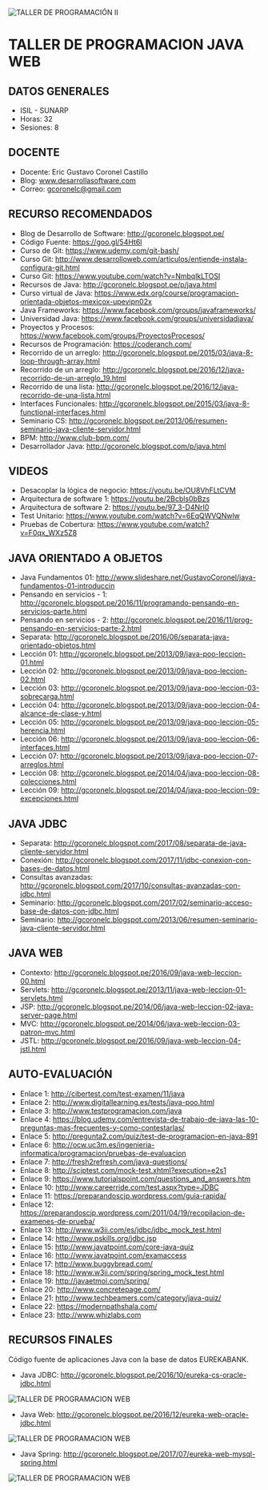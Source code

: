 ﻿![TALLER DE PROGRAMACIÓN II](https://raw.githubusercontent.com/gcoronelc/ISIL-EMP-JAVA-EE-001/master/imagenes/TALLER-JAVA-EE-001.JPG)

# TALLER DE PROGRAMACION JAVA WEB


## DATOS GENERALES

- ISIL - SUNARP
- Horas:  32 
- Sesiones: 8


## DOCENTE

- Docente: Eric Gustavo Coronel Castillo
- Blog: www.desarrollasoftware.com
- Correo: gcoronelc@gmail.com


## RECURSO RECOMENDADOS

- Blog de Desarrollo de Software: http://gcoronelc.blogspot.pe/
- Código Fuente: https://goo.gl/54Ht6l
- Curso de Git: https://www.udemy.com/git-bash/
- Curso Git: http://www.desarrolloweb.com/articulos/entiende-instala-configura-git.html
- Curso Git: https://www.youtube.com/watch?v=NmbqlkLTOSI
- Recursos de Java: http://gcoronelc.blogspot.pe/p/java.html
- Curso virtual de Java: https://www.edx.org/course/programacion-orientada-objetos-mexicox-upevipn02x
- Java Frameworks: https://www.facebook.com/groups/javaframeworks/
- Universidad Java: https://www.facebook.com/groups/universidadjava/
- Proyectos y Procesos: https://www.facebook.com/groups/ProyectosProcesos/
- Recursos de Programación: https://coderanch.com/
- Recorrido de un arreglo: http://gcoronelc.blogspot.pe/2015/03/java-8-loop-through-array.html
- Recorrido de un arreglo: http://gcoronelc.blogspot.pe/2016/12/java-recorrido-de-un-arreglo_19.html
- Recorrido de una lista: http://gcoronelc.blogspot.pe/2016/12/java-recorrido-de-una-lista.html
- Interfaces Funcionales: http://gcoronelc.blogspot.pe/2015/03/java-8-functional-interfaces.html
- Seminario CS: http://gcoronelc.blogspot.pe/2013/06/resumen-seminario-java-cliente-servidor.html
- BPM: http://www.club-bpm.com/
- Desarrollador Java: http://gcoronelc.blogspot.com/p/java.html


## VIDEOS

- Desacoplar la lógica de negocio: https://youtu.be/OU8VhFLtCVM
- Arquitectura de software 1: https://youtu.be/2Bcbls0bBzs
- Arquitectura de software 2: https://youtu.be/97_3-D4NrI0
- Test Unitario: https://www.youtube.com/watch?v=6EqQWVQNwlw
- Pruebas de Cobertura: https://www.youtube.com/watch?v=F0qx_WXz5Z8



## JAVA ORIENTADO A OBJETOS

- Java Fundamentos 01: http://www.slideshare.net/GustavoCoronel/java-fundamentos-01-introduccin
- Pensando en servicios - 1: http://gcoronelc.blogspot.pe/2016/11/programando-pensando-en-servicios-parte.html
- Pensando en servicios - 2: http://gcoronelc.blogspot.pe/2016/11/prog-pensando-en-servicios-parte-2.html
- Separata: http://gcoronelc.blogspot.pe/2016/06/separata-java-orientado-objetos.html
- Lección 01: http://gcoronelc.blogspot.pe/2013/09/java-poo-leccion-01.html
- Lección 02: http://gcoronelc.blogspot.pe/2013/09/java-poo-leccion-02.html
- Lección 03: http://gcoronelc.blogspot.pe/2013/09/java-poo-leccion-03-sobrecarga.html
- Lección 04: http://gcoronelc.blogspot.pe/2013/09/java-poo-leccion-04-alcance-de-clase-y.html
- Lección 05: http://gcoronelc.blogspot.pe/2013/09/java-poo-leccion-05-herencia.html
- Lección 06: http://gcoronelc.blogspot.pe/2013/09/java-poo-leccion-06-interfaces.html
- Lección 07: http://gcoronelc.blogspot.pe/2013/09/java-poo-leccion-07-arreglos.html
- Lección 08: http://gcoronelc.blogspot.pe/2014/04/java-poo-leccion-08-colecciones.html
- Lección 09: http://gcoronelc.blogspot.pe/2014/04/java-poo-leccion-09-excepciones.html

## JAVA JDBC

- Separata: http://gcoronelc.blogspot.com/2017/08/separata-de-java-cliente-servidor.html
- Conexión: http://gcoronelc.blogspot.com/2017/11/jdbc-conexion-con-bases-de-datos.html
- Consultas avanzadas: http://gcoronelc.blogspot.com/2017/10/consultas-avanzadas-con-jdbc.html
- Seminario: http://gcoronelc.blogspot.com/2017/02/seminario-acceso-base-de-datos-con-jdbc.html
- Seminario: http://gcoronelc.blogspot.com/2013/06/resumen-seminario-java-cliente-servidor.html

## JAVA WEB

- Contexto: http://gcoronelc.blogspot.pe/2016/09/java-web-leccion-00.html
- Servlets: http://gcoronelc.blogspot.pe/2013/11/java-web-leccion-01-servlets.html
- JSP: http://gcoronelc.blogspot.pe/2014/06/java-web-leccion-02-java-server-page.html
- MVC: http://gcoronelc.blogspot.pe/2014/06/java-web-leccion-03-patron-mvc.html
- JSTL: http://gcoronelc.blogspot.pe/2016/09/java-web-leccion-04-jstl.html
 

## AUTO-EVALUACIÓN

- Enlace 1: http://cibertest.com/test-examen/11/java
- Enlace 2: http://www.digitallearning.es/tests/java-poo.html
- Enlace 3: http://www.testprogramacion.com/java
- Enlace 4: https://blog.udemy.com/entrevista-de-trabajo-de-java-las-10-preguntas-mas-frecuentes-y-como-contestarlas/
- Enlace 5: http://pregunta2.com/quiz/test-de-programacion-en-java-891
- Enlace 6: http://ocw.uc3m.es/ingenieria-informatica/programacion/pruebas-de-evaluacion
- Enlace 7: http://fresh2refresh.com/java-questions/
- Enlace 8: http://scjptest.com/mock-test.xhtml?execution=e2s1
- Enlace 9: https://www.tutorialspoint.com/questions_and_answers.htm
- Enlace 10: http://www.careerride.com/test.aspx?type=JDBC
- Enlace 11: https://preparandoscjp.wordpress.com/guia-rapida/
- Enlace 12: https://preparandoscjp.wordpress.com/2011/04/19/recopilacion-de-examenes-de-prueba/
- Enlace 13: http://www.w3ii.com/es/jdbc/jdbc_mock_test.html
- Enlace 14: http://www.pskills.org/jdbc.jsp
- Enlace 15: http://www.javatpoint.com/core-java-quiz
- Enlace 16: http://www.javatpoint.com/examaccess
- Enlace 17: http://www.buggybread.com/
- Enlace 18: http://www.w3ii.com/spring/spring_mock_test.html
- Enlace 19: http://javaetmoi.com/spring/
- Enlace 20: http://www.concretepage.com/
- Enlace 21: http://www.techbeamers.com/category/java-quiz/
- Enlace 22: https://modernpathshala.com/
- Enlace 23: http://www.whizlabs.com



## RECURSOS FINALES

Código fuente de aplicaciones Java con la base de datos EUREKABANK.

- Java JDBC: http://gcoronelc.blogspot.pe/2016/10/eureka-cs-oracle-jdbc.html

![TALLER DE PROGRAMACION WEB](https://raw.githubusercontent.com/gcoronelc/ISIL-EMP-JAVA-EE-001/master/imagenes/java-cs.png)

- Java Web: http://gcoronelc.blogspot.pe/2016/12/eureka-web-oracle-jdbc.html

![TALLER DE PROGRAMACION WEB](https://raw.githubusercontent.com/gcoronelc/ISIL-EMP-JAVA-EE-001/master/imagenes/java-web.png)

- Java Spring: http://gcoronelc.blogspot.pe/2017/07/eureka-web-mysql-spring.html

![TALLER DE PROGRAMACION WEB](https://raw.githubusercontent.com/gcoronelc/ISIL-EMP-JAVA-EE-001/master/imagenes/java-spring.png)



